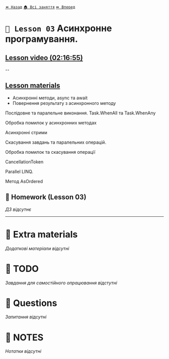 ﻿[`⏪ Назад`](../02/README.md)  [`🏠 Всі заняття`](../../README.md)  [`⏩ Вперед`](../04/README.md)

# `📗 Lesson 03` Aсинхронне програмування.

## [Lesson video (02:16:55)](https://youtu.be/LuD1s58fw-s)

--

## [Lesson materials](https://lms.ithillel.ua/groups/65a65fe34c3a2d3372eef8ea/lessons/65a65fe44c3a2d3372eef96d)

- Асинхронні методи, async та await
- Повернення результату з асинхронного методу

Послідовне та паралельне виконання. Task.WhenAll та Task.WhenAny

Обробка помилок у асинхронних методах

Асинхронні стрими

Скасування завдань та паралельних операцій.

Обробка помилок та скасування операції

CancellationToken

Parallel LINQ.

Метод AsOrdered

## 📕 Homework (Lesson 03)
*ДЗ відсутнє*

---

# 📘 Extra materials

*Додаткові матеріали відсутні*

# 📘 TODO
*Завдання для самостійного опрацювання відстутні*

# 📘 Questions
*Запитання відсутні*

# 📘 NOTES
*Нотатки відсутні*
